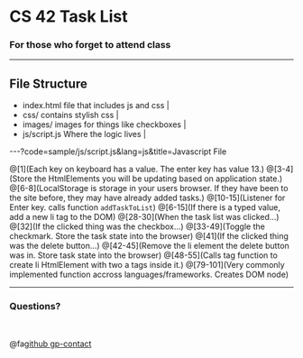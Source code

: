 # CS 42 Task List

### For those who forget to attend class

---

## File Structure 

- index.html file that includes js and css |
- css/ contains stylish css |
- images/ images for things like checkboxes |
- js/script.js Where the logic lives |

---?code=sample/js/script.js&lang=js&title=Javascript File

@[1](Each key on keyboard has a value. The enter key has value 13.)
@[3-4](Store the HtmlElements you will be updating based on application state.)
@[6-8](LocalStorage is storage in your users browser. If they have been to the site before, they may have already added tasks.)
@[10-15](Listener for Enter key. calls function `addTaskToList`)
@[6-15](If there is a typed value, add a new li tag to the DOM)
@[28-30](When the task list was clicked...)
@[32](If the clicked thing was the checkbox...)
@[33-49](Toggle the checkmark. Store the task state into the browser)
@[41](If the clicked thing was the delete button...)
@[42-45](Remove the li element the delete button was in. Store task state into the browser)
@[48-55](Calls tag function to create li HtmlElement with two a tags inside it.)
@[79-101](Very commonly implemented function accross languages/frameworks. Creates DOM node)

---

### Questions?

<br>

@fa[github gp-contact](dmattia)
